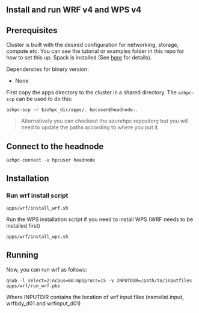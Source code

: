 ## Install and run WRF v4 and WPS v4

## Prerequisites

Cluster is built with the desired configuration for networking, storage, compute etc. You can see the tutorial or examples folder in this repo for how to set this up. Spack is installed (See [here](../spack/readme.md) for details).

Dependencies for binary version:

* None


First copy the apps directory to the cluster in a shared directory.  The `azhpc-scp` can be used to do this:

```
azhpc-scp -r $azhpc_dir/apps/. hpcuser@headnode:.
```

> Alternatively you can checkout the azurehpc repository but you will need to update the paths according to where you put it.


## Connect to the headnode

```
azhpc-connect -u hpcuser headnode
```

## Installation

### Run wrf install script
```
apps/wrf/install_wrf.sh 
```

Run the WPS installation script if you need to install WPS (WRF needs to be installed first)
```
apps/wrf/install_wps.sh 
```

## Running


Now, you can run wrf as follows:

```
qsub -l select=2:ncpus=60:mpiprocs=15 -v INPUTDIR=/path/to/inputfiles apps/wrf/run_wrf.pbs

```
Where INPUTDIR contains the location of wrf input files (namelist.input, wrfbdy_d01 and wrfinput_d01)

